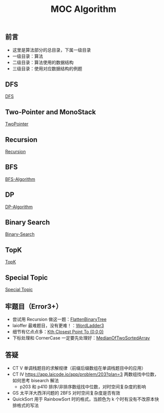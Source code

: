 ﻿---
layout: default
title: MOC Algorithm
narrow: true
---

## 前言

- 这里是算法部分的总目录，下属一级目录
- 一级目录：算法
- 二级目录：算法使用的数据结构
- 三级目录：使用对应数据结构的例题

## DFS

[DFS](/algorithm-notes/dfs.html)

## Two-Pointer and MonoStack

[TwoPointer](/algorithm-notes/twopointer.html)

## Recursion

[Recursion](/algorithm-notes/recursion.html)

## BFS

[BFS-Algorithm](/algorithm-notes/bfs.html)

## DP

[DP-Algorithm](/algorithm-notes/dp.html)

## Binary Search

[Binary-Search](/algorithm-notes/binarysearch.html)

## TopK

[TopK](/algorithm-notes/topk.html)

## Special Topic

[Special Topic](/algorithm-notes/special-topic.html)

## 牢题目（Error3+）

- 尝试用 Recursion 做这一题：[FlattenBinaryTree](/algorithmnotes/flattenbinarytree.html)
- laioffer 最难题目，没有更难！：[WordLadder3](/algorithmnotes/wordladder3.html)
- 细节有亿点点多：[Kth Closest Point To (0,0,0)](/algorithmnotes/kth-closest-point-to-0-0-0.html)
- 下标处理和 CornerCase 一定要先处理好：[MedianOfTwoSortedArray](/algorithmnotes/medianoftwosortedarray.html)

## 答疑

- CT V 单调栈题目的求解规律（前缀后缀数组在单调栈题目中的应用）
- CT IV https://app.laicode.io/app/problem/203?plan=3 两数组找中位数，如何思考 bisearch 解法
  - p203 和 p410 排序/非排序数组找中位数，对时空间复杂度的影响
- GS 太平洋大西洋问题的 2BFS 对时空间复杂度是否有效
- QuickSort 用于 RainbowSort 时的格式，当颜色为 k 个时有没有不改原本快排格式的写法
